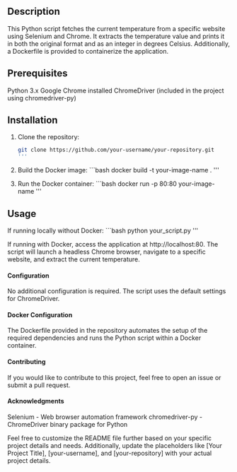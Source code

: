## Description
This Python script fetches the current temperature from a specific website using Selenium and Chrome. It extracts the temperature value and prints it in both the original format and as an integer in degrees Celsius. Additionally, a Dockerfile is provided to containerize the application.

## Prerequisites
Python 3.x
Google Chrome installed
ChromeDriver (included in the project using chromedriver-py)

## Installation
  1. Clone the repository:
     ```bash
     git clone https://github.com/your-username/your-repository.git
     '''
     
  2. Build the Docker image:
    ```bash
    docker build -t your-image-name .
    '''

  4. Run the Docker container:
    ```bash
    docker run -p 80:80 your-image-name
    '''

## Usage
  If running locally without Docker:
    ```bash
    python your_script.py
    '''

  If running with Docker, access the application at http://localhost:80.
  The script will launch a headless Chrome browser, navigate to a specific website, and extract the current temperature.

#### Configuration
  No additional configuration is required. The script uses the default settings for ChromeDriver.

#### Docker Configuration
  The Dockerfile provided in the repository automates the setup of the required dependencies and runs the Python script within a Docker container.

#### Contributing
  If you would like to contribute to this project, feel free to open an issue or submit a pull request.

#### Acknowledgments
  Selenium - Web browser automation framework
  chromedriver-py - ChromeDriver binary package for Python

Feel free to customize the README file further based on your specific project details and needs. Additionally, update the placeholders like [Your Project Title], [your-username], and [your-repository] with your actual project details.





